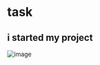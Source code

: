 # task
## i started my project




![image](https://github.com/devisrinamala/task/assets/135111624/b3266d41-c05a-47a5-a8db-d680824b45de)
